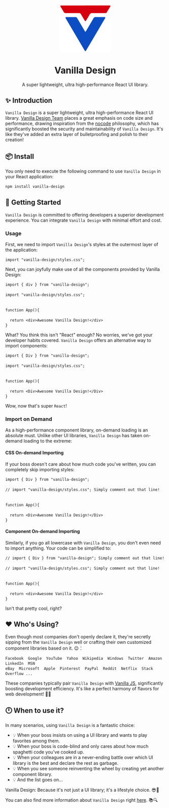 <p align="center">
  <a href="https://github.com/maotoumao/vanilla-design">
    <img width="160" src="./vanilla-design.svg">
  </a>
</p>

<h1 align="center">Vanilla Design</h1>

<div align="center">
  A super lightweight, ultra high-performance React UI library.
</div>


## ✨ Introduction

`Vanilla Design` is a super lightweight, ultra high-performance React UI library. [Vanilla Design Team](https://github.com/maotoumao)  places a great emphasis on code size and performance, drawing inspiration from the [nocode](https://github.com/kelseyhightower/nocode) philosophy, which has significantly boosted the security and maintainability of `Vanilla Design`. It's like they've added an extra layer of bulletproofing and polish to their creation! 

## 📦 Install

You only need to execute the following command to use `Vanilla Design` in your React application:

```bash
npm install vanilla-design
```


## 🔨 Getting Started

`Vanilla Design` is committed to offering developers a superior development experience. You can integrate `Vanilla Design` with minimal effort and cost.

### Usage

First, we need to import `Vanilla Design`'s styles at the outermost layer of the application:

``` tsx
import "vanilla-design/styles.css";
```

Next, you can joyfully make use of all the components provided by Vanilla Design:

``` tsx
import { div } from "vanilla-design";

import "vanilla-design/styles.css";


function App(){

  return <div>Awesome Vanilla Design!</div>
}
```

What? You think this isn't "React" enough? No worries, we've got your developer habits covered. `Vanilla Design` offers an alternative way to import components:

``` tsx
import { Div } from "vanilla-design";

import "vanilla-design/styles.css";


function App(){

  return <Div>Awesome Vanilla Design!</Div>
}
```

Wow, now that's super `React`!

### Import on Demand

As a high-performance component library, on-demand loading is an absolute must. Unlike other UI libraries, `Vanilla Design` has taken on-demand loading to the extreme:

#### CSS On-demand Importing

If your boss doesn't care about how much code you've written, you can completely skip importing styles:

```tsx
import { Div } from "vanilla-design";

// import "vanilla-design/styles.css"; Simply comment out that line!


function App(){

  return <Div>Awesome Vanilla Design!</Div>
}
```

#### Component On-demand Importing

Similarly, if you go all lowercase with `Vanilla Design`, you don't even need to import anything. Your code can be simplified to:

``` tsx
// import { Div } from "vanilla-design"; Simply comment out that line!

// import "vanilla-design/styles.css"; Simply comment out that line!


function App(){

  return <div>Awesome Vanilla Design!</div>
}
```

Isn't that pretty cool, right?


## ❤️ Who's Using?

Even though most companies don't openly declare it, they're secretly sipping from the `Vanilla Design` well or crafting their own customized component libraries based on it. 😉：

```
Facebook  Google  YouTube  Yahoo  Wikipedia  Windows  Twitter  Amazon  LinkedIn  MSN
eBay  Microsoft  Apple  Pinterest  PayPal  Reddit  Netflix  Stack Overflow ...
```
These companies typically pair `Vanilla Design` with [Vanilla JS](http://vanilla-js.com/), significantly boosting development efficiency. It's like a perfect harmony of flavors for web development! 🍦🚀


## 🕛 When to use it? 

In many scenarios, using `Vanilla Design` is a fantastic choice:
- 💡 When your boss insists on using a UI library and wants to play favorites among them.
- 💡 When your boss is code-blind and only cares about how much spaghetti code you've cooked up.
- 💡 When your colleagues are in a never-ending battle over which UI library is the best and declare the rest as garbage.
- 💡 When you see someone reinventing the wheel by creating yet another component library.
- 💡 And the list goes on...

Vanilla Design: Because it's not just a UI library; it's a lifestyle choice. 😎🚀

You can also find more information about `Vanilla Design` right [here](https://developer.mozilla.org/zh-CN/docs/Web/HTML/Element). 📚🔍
